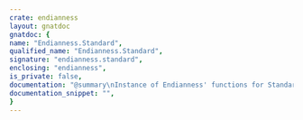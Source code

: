 ```yaml
---
crate: endianness
layout: gnatdoc
gnatdoc: {
name: "Endianness.Standard",
qualified_name: "Endianness.Standard",
signature: "endianness.standard",
enclosing: "endianness",
is_private: false,
documentation: "@summary\nInstance of Endianness' functions for Standard integer types",
documentation_snippet: "",
}
---
```

